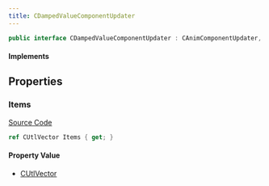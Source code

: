 ```yaml
---
title: CDampedValueComponentUpdater
---
```


```csharp
public interface CDampedValueComponentUpdater : CAnimComponentUpdater, ISchemaClass<CAnimComponentUpdater>, ISchemaClass<CDampedValueComponentUpdater>, ISchemaField, ISchemaClass, INativeHandle
```

#### Implements

## Properties

### Items

[Source Code](https://github.com/swiftly-solution/swiftlys2/blob/beta/managed/src/SwiftlyS2.Generated/Schemas/Interfaces/CDampedValueComponentUpdater.cs#L17)

```csharp
ref CUtlVector Items { get; }
```

#### Property Value

- [CUtlVector](/docs/api/)

